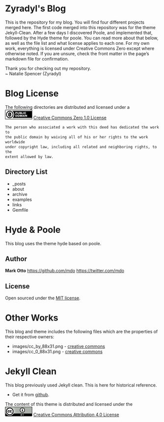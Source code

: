 # Zyradyl's Blog #
This is the repository for my blog. You will find four different projects merged
here. The first code merged into this repository was for the theme Jekyll-Clean.
After a few days I discovered Poole, and implemented that, followed by the Hyde
theme for poole. You can read more about that below, as well as the file list
and what license applies to each one. For my own work, everything is licensed
under Creative Commons Zero except where otherwise noted. If you are unsure,
check the front matter in the page’s markdown file for confirmation.

Thank you for checking out my repository.  
~ Natalie Spencer (Zyradyl)

# Blog License #
The following directories are distributed and licensed under a  
![CC0 License Badge](/images/cc_0_88x31.png)
[Creative Commons Zero 1.0 License](https://creativecommons.org/publicdomain/zero/1.0/legalcode)

    The person who associated a work with this deed has dedicated the work to
    the public domain by waiving all of his or her rights to the work worldwide
    under copyright law, including all related and neighboring rights, to the
    extent allowed by law.

## Directory List ##
 * \_posts
 * about
 * archive
 * examples
 * links
 * Gemfile

# Hyde & Poole
This blog uses the theme hyde based on poole.

## Author
**Mark Otto**
<https://github.com/mdo>
<https://twitter.com/mdo>
## License
Open sourced under the [MIT license](LICENSE_hyde).

# Other Works #
This blog and theme includes the following files which are the properties of
their respective owners:
* images/cc_by_88x31.png - [creative commons](https://creativecommons.org)
* images/cc_0_88x31.png - [creative commons](https://creativecommons.org)

# Jekyll Clean #
This blog previously used Jekyll clean. This is here for historical reference.

* Get it from [github](https://github.com/scotte/jekyll-clean).

The content of this theme is distributed and licensed under the  
![License Badge](/images/cc_by_88x31.png)
[Creative Commons Attribution 4.0 License](https://creativecommons.org/licenses/by/4.0/legalcode)
